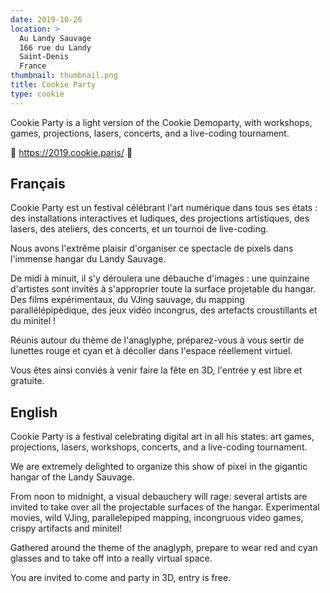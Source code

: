 ```yaml
---
date: 2019-10-26
location: >
  Au Landy Sauvage
  166 rue du Landy
  Saint-Denis
  France
thumbnail: thumbnail.png
title: Cookie Party
type: cookie
---
```


Cookie Party is a light version of the Cookie Demoparty, with workshops, games, projections, lasers, concerts, and a live-coding tournament.

🍪 https://2019.cookie.paris/ 🍪

## Français

Cookie Party est un festival célébrant l'art numérique dans tous ses états : des installations interactives et ludiques, des projections artistiques, des lasers, des ateliers, des concerts, et un tournoi de live-coding.

Nous avons l'extrême plaisir d'organiser ce spectacle de pixels dans l'immense hangar du Landy Sauvage.

De midi à minuit, il s'y déroulera une débauche d'images : une quinzaine d'artistes sont invités à s'approprier toute la surface projetable du hangar. Des films expérimentaux, du VJing sauvage, du mapping parallélépipèdique, des jeux vidéo incongrus, des artefacts croustillants et du minitel !

Réunis autour du thème de l'anaglyphe, préparez-vous à vous sertir de lunettes rouge et cyan et à décoller dans l'espace réellement virtuel.

Vous êtes ainsi conviés à venir faire la fête en 3D, l'entrée y est libre et gratuite.

## English

Cookie Party is a festival celebrating digital art in all his states: art games, projections, lasers, workshops, concerts, and a live-coding tournament.

We are extremely delighted to organize this show of pixel in the gigantic hangar of the Landy Sauvage.

From noon to midnight, a visual debauchery will rage: several artists are invited to take over all the projectable surfaces of the hangar. Experimental movies, wild VJing, parallelepiped mapping, incongruous video games, crispy artifacts and minitel!

Gathered around the theme of the anaglyph, prepare to wear red and cyan glasses and to take off into a really virtual space.

You are invited to come and party in 3D, entry is free.
